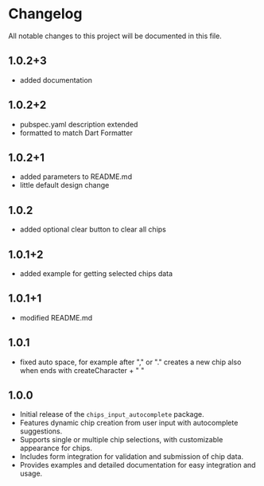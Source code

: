 # Changelog

All notable changes to this project will be documented in this file.

## 1.0.2+3
- added documentation

## 1.0.2+2
- pubspec.yaml description extended
- formatted to match Dart Formatter

## 1.0.2+1
- added parameters to README.md
- little default design change

## 1.0.2
- added optional clear button to clear all chips

## 1.0.1+2
- added example for getting selected chips data

## 1.0.1+1
- modified README.md

## 1.0.1
- fixed auto space, for example after "," or "."
  creates a new chip also when ends with createCharacter + " "

## 1.0.0

- Initial release of the `chips_input_autocomplete` package.
- Features dynamic chip creation from user input with autocomplete suggestions.
- Supports single or multiple chip selections, with customizable appearance for chips.
- Includes form integration for validation and submission of chip data.
- Provides examples and detailed documentation for easy integration and usage.
